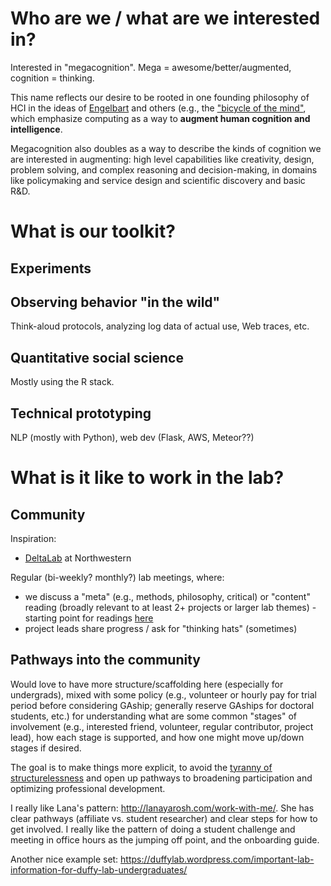 # Who are we / what are we interested in?

Interested in "megacognition". Mega = awesome/better/augmented, cognition = thinking.

This name reflects our desire to be rooted in one founding philosophy of HCI in the ideas of [Engelbart](https://www.dougengelbart.org/pubs/augment-3906.html) and others (e.g., the ["bicycle of the mind"](https://stratechery.com/2018/techs-two-philosophies/), which emphasize computing as a way to **augment human cognition and intelligence**. 

Megacognition also doubles as a way to describe the kinds of cognition we are interested in augmenting: high level capabilities like creativity, design, problem solving, and complex reasoning and decision-making, in domains like policymaking and service design and scientific discovery and basic R&D.

# What is our toolkit?

## Experiments

## Observing behavior "in the wild"

Think-aloud protocols, analyzing log data of actual use, Web traces, etc.

## Quantitative social science

Mostly using the R stack.

## Technical prototyping

NLP (mostly with Python), web dev (Flask, AWS, Meteor??)

# What is it like to work in the lab?

## Community

Inspiration:
- [DeltaLab](http://delta.northwestern.edu/HowWeWork) at Northwestern

Regular (bi-weekly? monthly?) lab meetings, where:
- we discuss a "meta" (e.g., methods, philosophy, critical) or "content" reading (broadly relevant to at least 2+ projects or larger lab themes) - starting point for readings [here](https://docs.google.com/document/d/1TLioDAoyEq_G3yxO6WNEHtT_8_kotahvFkES9RqMBmo/edit?usp=sharing)
- project leads share progress / ask for "thinking hats" (sometimes)

## Pathways into the community

Would love to have more structure/scaffolding here (especially for undergrads), mixed with some policy (e.g., volunteer or hourly pay for trial period before considering GAship; generally reserve GAships for doctoral students, etc.) for understanding what are some common "stages" of involvement (e.g., interested friend, volunteer, regular contributor, project lead), how each stage is supported, and how one might move up/down stages if desired.

The goal is to make things more explicit, to avoid the [tyranny of structurelessness](https://www.jofreeman.com/joreen/tyranny.htm) and open up pathways to broadening participation and optimizing professional development.

I really like Lana's pattern: http://lanayarosh.com/work-with-me/. She has clear pathways (affiliate vs. student researcher) and clear steps for how to get involved. I really like the pattern of doing a student challenge and meeting in office hours as the jumping off point, and the onboarding guide.

Another nice example set: https://duffylab.wordpress.com/important-lab-information-for-duffy-lab-undergraduates/
